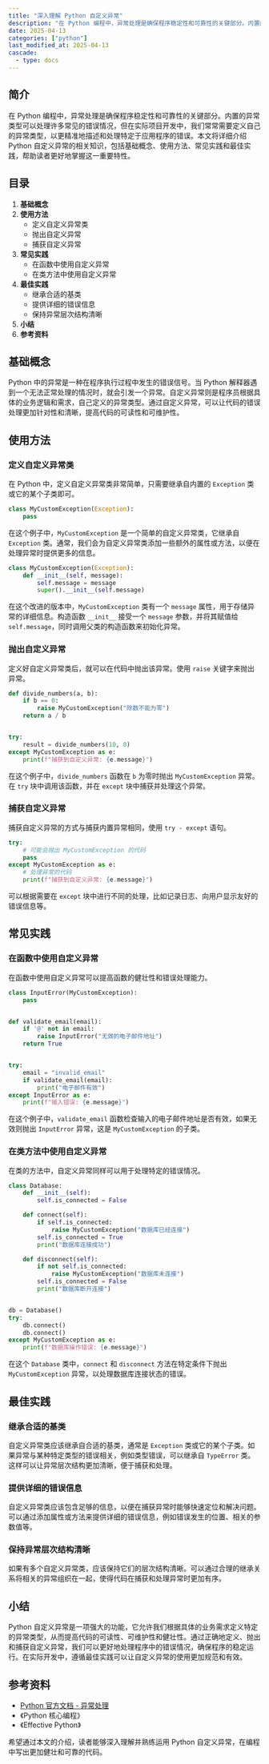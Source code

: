 ```yaml
---
title: "深入理解 Python 自定义异常"
description: "在 Python 编程中，异常处理是确保程序稳定性和可靠性的关键部分。内置的异常类型可以处理许多常见的错误情况，但在实际项目开发中，我们常常需要定义自己的异常类型，以更精准地描述和处理特定于应用程序的错误。本文将详细介绍 Python 自定义异常的相关知识，包括基础概念、使用方法、常见实践和最佳实践，帮助读者更好地掌握这一重要特性。"
date: 2025-04-13
categories: ["python"]
last_modified_at: 2025-04-13
cascade:
  - type: docs
---
```



## 简介
在 Python 编程中，异常处理是确保程序稳定性和可靠性的关键部分。内置的异常类型可以处理许多常见的错误情况，但在实际项目开发中，我们常常需要定义自己的异常类型，以更精准地描述和处理特定于应用程序的错误。本文将详细介绍 Python 自定义异常的相关知识，包括基础概念、使用方法、常见实践和最佳实践，帮助读者更好地掌握这一重要特性。

<!-- more -->
## 目录
1. **基础概念**
2. **使用方法**
    - 定义自定义异常类
    - 抛出自定义异常
    - 捕获自定义异常
3. **常见实践**
    - 在函数中使用自定义异常
    - 在类方法中使用自定义异常
4. **最佳实践**
    - 继承合适的基类
    - 提供详细的错误信息
    - 保持异常层次结构清晰
5. **小结**
6. **参考资料**

## 基础概念
Python 中的异常是一种在程序执行过程中发生的错误信号。当 Python 解释器遇到一个无法正常处理的情况时，就会引发一个异常。自定义异常则是程序员根据具体的业务逻辑和需求，自己定义的异常类型。通过自定义异常，可以让代码的错误处理更加针对性和清晰，提高代码的可读性和可维护性。

## 使用方法
### 定义自定义异常类
在 Python 中，定义自定义异常类非常简单，只需要继承自内置的 `Exception` 类或它的某个子类即可。

```python
class MyCustomException(Exception):
    pass
```

在这个例子中，`MyCustomException` 是一个简单的自定义异常类，它继承自 `Exception` 类。通常，我们会为自定义异常类添加一些额外的属性或方法，以便在处理异常时提供更多的信息。

```python
class MyCustomException(Exception):
    def __init__(self, message):
        self.message = message
        super().__init__(self.message)
```

在这个改进的版本中，`MyCustomException` 类有一个 `message` 属性，用于存储异常的详细信息。构造函数 `__init__` 接受一个 `message` 参数，并将其赋值给 `self.message`，同时调用父类的构造函数来初始化异常。

### 抛出自定义异常
定义好自定义异常类后，就可以在代码中抛出该异常。使用 `raise` 关键字来抛出异常。

```python
def divide_numbers(a, b):
    if b == 0:
        raise MyCustomException("除数不能为零")
    return a / b


try:
    result = divide_numbers(10, 0)
except MyCustomException as e:
    print(f"捕获到自定义异常: {e.message}")
```

在这个例子中，`divide_numbers` 函数在 `b` 为零时抛出 `MyCustomException` 异常。在 `try` 块中调用该函数，并在 `except` 块中捕获并处理这个异常。

### 捕获自定义异常
捕获自定义异常的方式与捕获内置异常相同，使用 `try - except` 语句。

```python
try:
    # 可能会抛出 MyCustomException 的代码
    pass
except MyCustomException as e:
    # 处理异常的代码
    print(f"捕获到自定义异常: {e.message}")
```

可以根据需要在 `except` 块中进行不同的处理，比如记录日志、向用户显示友好的错误信息等。

## 常见实践
### 在函数中使用自定义异常
在函数中使用自定义异常可以提高函数的健壮性和错误处理能力。

```python
class InputError(MyCustomException):
    pass


def validate_email(email):
    if '@' not in email:
        raise InputError("无效的电子邮件地址")
    return True


try:
    email = "invalid_email"
    if validate_email(email):
        print("电子邮件有效")
except InputError as e:
    print(f"输入错误: {e.message}")
```

在这个例子中，`validate_email` 函数检查输入的电子邮件地址是否有效，如果无效则抛出 `InputError` 异常，这是 `MyCustomException` 的子类。

### 在类方法中使用自定义异常
在类的方法中，自定义异常同样可以用于处理特定的错误情况。

```python
class Database:
    def __init__(self):
        self.is_connected = False

    def connect(self):
        if self.is_connected:
            raise MyCustomException("数据库已经连接")
        self.is_connected = True
        print("数据库连接成功")

    def disconnect(self):
        if not self.is_connected:
            raise MyCustomException("数据库未连接")
        self.is_connected = False
        print("数据库断开连接")


db = Database()
try:
    db.connect()
    db.connect()
except MyCustomException as e:
    print(f"数据库操作错误: {e.message}")
```

在这个 `Database` 类中，`connect` 和 `disconnect` 方法在特定条件下抛出 `MyCustomException` 异常，以处理数据库连接状态的错误。

## 最佳实践
### 继承合适的基类
自定义异常类应该继承自合适的基类，通常是 `Exception` 类或它的某个子类。如果异常与某种特定类型的错误相关，例如类型错误，可以继承自 `TypeError` 类。这样可以让异常层次结构更加清晰，便于捕获和处理。

### 提供详细的错误信息
自定义异常类应该包含足够的信息，以便在捕获异常时能够快速定位和解决问题。可以通过添加属性或方法来提供详细的错误信息，例如错误发生的位置、相关的参数值等。

### 保持异常层次结构清晰
如果有多个自定义异常类，应该保持它们的层次结构清晰。可以通过合理的继承关系将相关的异常组织在一起，使得代码在捕获和处理异常时更加有序。

## 小结
Python 自定义异常是一项强大的功能，它允许我们根据具体的业务需求定义特定的异常类型，从而提高代码的可读性、可维护性和健壮性。通过正确地定义、抛出和捕获自定义异常，我们可以更好地处理程序中的错误情况，确保程序的稳定运行。在实际开发中，遵循最佳实践可以让自定义异常的使用更加规范和有效。

## 参考资料
- [Python 官方文档 - 异常处理](https://docs.python.org/3/tutorial/errors.html)
- 《Python 核心编程》
- 《Effective Python》

希望通过本文的介绍，读者能够深入理解并熟练运用 Python 自定义异常，在编程中写出更加健壮和可靠的代码。  